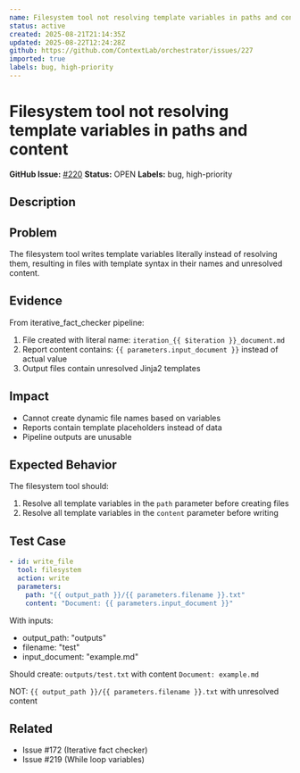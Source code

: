 ```yaml
---
name: Filesystem tool not resolving template variables in paths and content
status: active
created: 2025-08-21T21:14:35Z
updated: 2025-08-22T12:24:28Z
github: https://github.com/ContextLab/orchestrator/issues/227
imported: true
labels: bug, high-priority
---
```


# Filesystem tool not resolving template variables in paths and content

**GitHub Issue:** [#220](https://github.com/ContextLab/orchestrator/issues/220)
**Status:** OPEN
**Labels:** bug, high-priority

## Description

## Problem
The filesystem tool writes template variables literally instead of resolving them, resulting in files with template syntax in their names and unresolved content.

## Evidence
From iterative_fact_checker pipeline:
1. File created with literal name: `iteration_{{ $iteration }}_document.md`
2. Report content contains: `{{ parameters.input_document }}` instead of actual value
3. Output files contain unresolved Jinja2 templates

## Impact
- Cannot create dynamic file names based on variables
- Reports contain template placeholders instead of data
- Pipeline outputs are unusable

## Expected Behavior
The filesystem tool should:
1. Resolve all template variables in the `path` parameter before creating files
2. Resolve all template variables in the `content` parameter before writing

## Test Case
```yaml
- id: write_file
  tool: filesystem
  action: write
  parameters:
    path: "{{ output_path }}/{{ parameters.filename }}.txt"
    content: "Document: {{ parameters.input_document }}"
```

With inputs:
- output_path: "outputs"
- filename: "test"
- input_document: "example.md"

Should create: `outputs/test.txt` with content `Document: example.md`

NOT: `{{ output_path }}/{{ parameters.filename }}.txt` with unresolved content

## Related
- Issue #172 (Iterative fact checker)
- Issue #219 (While loop variables)